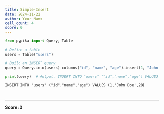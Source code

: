 ```yaml
---
title: Simple-Insert
date: 2024-11-22
author: Your Name
cell_count: 4
score: 0
---
```


```python
from pypika import Query, Table

# Define a table
users = Table("users")

# Build an INSERT query
query = Query.into(users).columns("id", "name", "age").insert(1, "John Doe", 28)
```


```python
print(query)  # Output: INSERT INTO "users" ("id","name","age") VALUES (1,'John Doe',28)
```

    INSERT INTO "users" ("id","name","age") VALUES (1,'John Doe',28)



```python

```


```python

```


---
**Score: 0**
